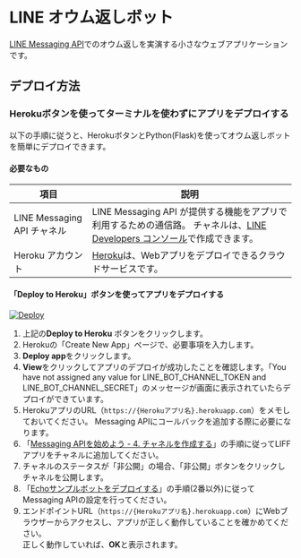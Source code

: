 # LINE オウム返しボット

[LINE Messaging API](https://developers.line.biz/ja/docs/messaging-api/overview/)でのオウム返しを実演する小さなウェブアプリケーションです。

## デプロイ方法

### Herokuボタンを使ってターミナルを使わずにアプリをデプロイする

以下の手順に従うと、HerokuボタンとPython(Flask)を使ってオウム返しボットを簡単にデプロイできます。

#### 必要なもの

| 項目 | 説明 |
| ---- | ----------- |
| LINE Messaging API チャネル | LINE Messaging API が提供する機能をアプリで利用するための通信路。 チャネルは、[LINE Developers コンソール](https://developers.line.biz/console/register/messaging-api/channel/)で作成できます。 |
| Heroku アカウント | [Heroku](https://www.heroku.com)は、Webアプリをデプロイできるクラウドサービスです。|

#### 「Deploy to Heroku」ボタンを使ってアプリをデプロイする

[![Deploy](https://www.herokucdn.com/deploy/button.svg)](https://heroku.com/deploy?template=https://github.com/Alma-field/line-parrot)

1. 上記の**Deploy to Heroku** ボタンをクリックします。
2. Herokuの「Create New App」ページで、必要事項を入力します。
3. **Deploy app**をクリックします。
4. **View**をクリックしてアプリのデプロイが成功したことを確認します。「You have not assigned any value for LINE_BOT_CHANNEL_TOKEN and LINE_BOT_CHANNEL_SECRET」のメッセージが画面に表示されていたらデプロイができています。
5. HerokuアプリのURL（`https://{Herokuアプリ名}.herokuapp.com`）をメモしておいてください。 Messaging APIにコールバックを追加する際に必要になります。
6. 「[Messaging APIを始めよう - 4. チャネルを作成する](https://developers.line.biz/ja/docs/messaging-api/getting-started/#_4-%E3%83%81%E3%83%A3%E3%83%8D%E3%83%AB%E3%82%92%E4%BD%9C%E6%88%90%E3%81%99%E3%82%8B)」の手順に従ってLIFFアプリをチャネルに追加してください。
7. チャネルのステータスが「非公開」の場合、「非公開」ボタンをクリックしチャネルを公開します。
8. 「[Echoサンプルボットをデプロイする](https://developers.line.biz/ja/docs/messaging-api/building-sample-bot-with-heroku/#echo%E3%82%B5%E3%83%B3%E3%83%95%E3%82%9A%E3%83%AB%E3%83%9B%E3%82%99%E3%83%83%E3%83%88%E3%82%92%E3%83%86%E3%82%99%E3%83%95%E3%82%9A%E3%83%AD%E3%82%A4%E3%81%99%E3%82%8B)」の手順(2番以外)に従ってMessaging APIの設定を行ってください。
9. エンドポイントURL（`https://{Herokuアプリ名}.herokuapp.com`）にWebブラウザーからアクセスし、アプリが正しく動作していることを確かめてください。<br>正しく動作していれば、**OK**と表示されます。


[heroku-cli]: https://devcenter.heroku.com/articles/heroku-cli
[liff-api-ref]: https://developers.line.biz/ja/reference/liff/
[calling-liff-api]: https://developers.line.biz/ja/docs/liff/developing-liff-apps#calling-liff-api
